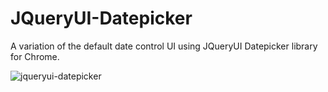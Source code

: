 # JQueryUI-Datepicker
A variation of the default date control UI using JQueryUI Datepicker library for Chrome.

![jqueryui-datepicker](https://user-images.githubusercontent.com/30229596/41186222-21f2b838-6b50-11e8-97dc-4ebd78f3f734.png)

